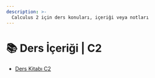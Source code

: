 ```yaml
---
description: >-
  Calculus 2 için ders konuları, içeriği veya notları
---
```


# 📚 Ders İçeriği \| C2

<!--YPackage.YGitbookIntegration-tarafından-otomatik-oluşturulmuştur-->

- [Ders Kitabı C2](Ders%20Kitab%C4%B1%20C2.pdf)

<!--YPackage.YGitbookIntegration-tarafından-otomatik-oluşturulmuştur-->
